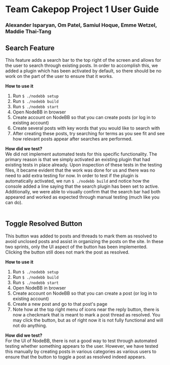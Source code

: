 # Team Cakepop Project 1 User Guide
### Alexander Isparyan, Om Patel, Samiul Hoque, Emme Wetzel, Maddie Thai-Tang

## Search Feature
This feature adds a search bar to the top right of the screen and allows for the user
to search through existing posts. In order to accomplish this, we added a plugin which
has been activated by default, so there should be no work on the part of the user to
ensure that it works.<br>

**How to use it**
1. Run `$ ./nodebb setup`
2. Run `$ ./nodebb build`
3. Run `$ ./nodebb start`
4. Open NodeBB in browser
5. Create account on NodeBB so that you can create posts (or log in to existing account)
6. Create several posts with key words that you would like to search with
7. After creating these posts, try searching for terms as you see fit and see how 
relevant posts appear after searches are performed.<br>

**How did we test?**<br>
We did not implement automated tests for this specific functionality. The primary reason 
is that we simply activated an existing plugin that had existing tests in place already. 
Upon inspection of these tests in the testing files, it became evident that the work 
was done for us and there was no need to add extra testing for now. In order to test if 
the plugin is automatically activated, we run `$ ./nodebb build` and notice how the 
console added a line saying that the search plugin has been set to active. Additionally, 
we were able to visually confirm that the search bar had both appeared and worked as
expected through manual testing (much like you can do).<br><br>


## Toggle Resolved Button
This button was added to posts and threads to mark them as resolved to avoid unclosed 
posts and assist in organizing the posts on the site. In these two sprints, only the UI 
aspect of the button has been implemented. Clicking the button still does not mark the
post as resolved.<br>

**How to use it**
1. Run `$ ./nodebb setup`
2. Run `$ ./nodebb build`
3. Run `$ ./nodebb start`
4. Open NodeBB in browser
5. Create account on NodeBB so that you can create a post (or log in to existing account)
6. Create a new post and go to that post's page
7. Note how at the top right menu of icons near the reply button, there is now a 
checkmark that is meant to mark a post thread as resolved. You may click the button, 
but as of right now it is not fully functional and will not do anything.<br>

**How did we test?**<br>
For the UI of NodeBB, there is not a good way to test through automated testing whether
something appears to the user. However, we have tested this manually by creating posts
in various categories as various users to ensure that the button to toggle a post as
resolved indeed appears.